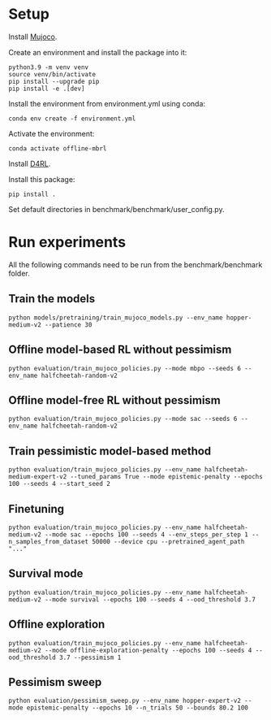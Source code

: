 # Setup

Install [Mujoco](https://mujoco.org/).

Create an environment and install the package into it:

```
python3.9 -m venv venv
source venv/bin/activate
pip install --upgrade pip
pip install -e .[dev]
```

Install the environment from environment.yml using conda:

```
conda env create -f environment.yml
```

Activate the environment:
```
conda activate offline-mbrl
```

Install [D4RL](https://github.com/Farama-Foundation/d4rl).

Install this package:

```
pip install .
```

Set default directories in benchmark/benchmark/user_config.py.

# Run experiments

All the following commands need to be run from the benchmark/benchmark folder.

## Train the models

```
python models/pretraining/train_mujoco_models.py --env_name hopper-medium-v2 --patience 30
```

## Offline model-based RL without pessimism

```
python evaluation/train_mujoco_policies.py --mode mbpo --seeds 6 --env_name halfcheetah-random-v2
```

## Offline model-free RL without pessimism

```
python evaluation/train_mujoco_policies.py --mode sac --seeds 6 --env_name halfcheetah-random-v2
```

## Train pessimistic model-based method

```
python evaluation/train_mujoco_policies.py --env_name halfcheetah-medium-expert-v2 --tuned_params True --mode epistemic-penalty --epochs 100 --seeds 4 --start_seed 2
```

## Finetuning

```
python evaluation/train_mujoco_policies.py --env_name halfcheetah-medium-v2 --mode sac --epochs 100 --seeds 4 --env_steps_per_step 1 --n_samples_from_dataset 50000 --device cpu --pretrained_agent_path "..."
```


## Survival mode

```
python evaluation/train_mujoco_policies.py --env_name halfcheetah-medium-v2 --mode survival --epochs 100 --seeds 4 --ood_threshold 3.7
```

## Offline exploration

```
python evaluation/train_mujoco_policies.py --env_name halfcheetah-medium-v2 --mode offline-exploration-penalty --epochs 100 --seeds 4 --ood_threshold 3.7 --pessimism 1
```


## Pessimism sweep

```
python evaluation/pessimism_sweep.py --env_name hopper-expert-v2 --mode epistemic-penalty --epochs 10 --n_trials 50 --bounds 80.2 100
```

